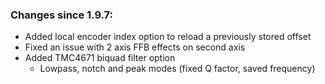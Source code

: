 ### Changes since 1.9.7:
- Added local encoder index option to reload a previously stored offset
- Fixed an issue with 2 axis FFB effects on second axis
- Added TMC4671 biquad filter option
  - Lowpass, notch and peak modes (fixed Q factor, saved frequency)